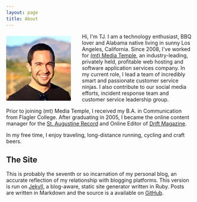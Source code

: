 ```yaml
---
layout: page
title: About
---
```


<img src="/images/tj-stein.jpg" align="left" style="margin-right:30px; margin-top:7px;">Hi, I'm TJ. I am a technology enthusiast, BBQ lover and Alabama native living in sunny Los Angeles, California. Since 2008, I've worked for [(mt) Media Temple](http://mediatemple.net/ "(mt) Media Temple"), an industry-leading, privately held, profitable web hosting and software application services company. In my current role, I lead a team of incredibly smart and passionate customer service ninjas. I also contribute to our social media efforts, incident response team and customer service leadership group.

Prior to joining (mt) Media Temple, I received my B.A. in Communication from Flagler College. After graduating in 2005, I became the online content manager for the [St. Augustine Record](http://staugustine.com/ "The St. Augustine Record") and Online Editor of [Drift Magazine](http://surfthedrift.com/ "Drift Magazine").

In my free time, I enjoy traveling, long-distance running, cycling and craft beers.

<h2>The Site</h2>

This is probably the seventh or so incarnation of my personal blog, an accurate reflection of my relationship with blogging platforms. This version is run on [Jekyll](https://github.com/mojombo/jekyll "Jekyll"), a blog-aware, static site generator written in Ruby. Posts are written in Markdown and the source is a available on [GitHub](https://github.com/bummercloud/tjstein.com "GitHub").